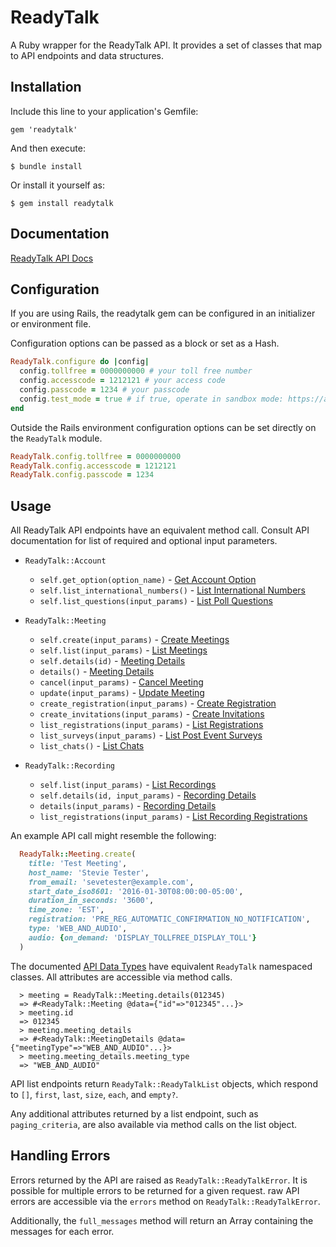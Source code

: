 # ReadyTalk
A Ruby wrapper for the ReadyTalk API. It provides a set of
classes that map to API endpoints and data structures.

## Installation
Include this line to your application's Gemfile:
```
gem 'readytalk'
```

And then execute:
```
$ bundle install
```

Or install it yourself as:
```
$ gem install readytalk
```

## Documentation
[ReadyTalk API Docs](https://cc.readytalk.com/api/1.3/rest)

## Configuration
If you are using Rails, the readytalk gem can be configured in an initializer or
environment file.

Configuration options can be passed as a block or set as a Hash.

```ruby
ReadyTalk.configure do |config|
  config.tollfree = 0000000000 # your toll free number
  config.accesscode = 1212121 # your access code
  config.passcode = 1234 # your passcode
  config.test_mode = true # if true, operate in sandbox mode: https://apidev-cc.readytalk.com
end
```
Outside the Rails environment configuration options can be set directly on the
`ReadyTalk` module.
```ruby
ReadyTalk.config.tollfree = 0000000000
ReadyTalk.config.accesscode = 1212121
ReadyTalk.config.passcode = 1234

```

## Usage
All ReadyTalk API endpoints have an equivalent method call. Consult API documentation
for list of required and optional input parameters.

* `ReadyTalk::Account`
  * `self.get_option(option_name)` - [Get Account Option](https://cc.readytalk.com/api/1.3/rest#AccountService-getAccountOption)
  * `self.list_international_numbers()` - [List International Numbers](https://cc.readytalk.com/api/1.3/rest#AccountService-listInternationalNumbers)
  * `self.list_questions(input_params)` - [List Poll Questions](https://cc.readytalk.com/api/1.3/rest#RegistrationService-listPollQuestions)

* `ReadyTalk::Meeting`
  * `self.create(input_params)` - [Create Meetings](https://cc.readytalk.com/api/1.3/rest#MeetingService-createMeeting)
  * `self.list(input_params)` - [List Meetings](https://cc.readytalk.com/api/1.3/rest#MeetingService-listMeetings)
  * `self.details(id)` - [Meeting Details](https://cc.readytalk.com/api/1.3/rest#MeetingService-meetingDetails)
  * `details()` - [Meeting Details](https://cc.readytalk.com/api/1.3/rest#MeetingService-meetingDetails)
  * `cancel(input_params)` - [Cancel Meeting](https://cc.readytalk.com/api/1.3/rest#MeetingService-cancelMeeting)
  * `update(input_params)` - [Update Meeting](https://cc.readytalk.com/api/1.3/rest#MeetingService-updateMeeting)
  * `create_registration(input_params)` - [Create Registration](https://cc.readytalk.com/api/1.3/rest#RegistrationService-createRegistration)
  * `create_invitations(input_params)` - [Create Invitations](https://cc.readytalk.com/api/1.3/rest#RegistrationService-createInvitations)
  * `list_registrations(input_params)` - [List Registrations](https://cc.readytalk.com/api/1.3/rest#RegistrationService-listRegistrations)
  * `list_surveys(input_params)` - [List Post Event Surveys](https://cc.readytalk.com/api/1.3/rest#RegistrationService-listPostEventSurveys)
  * `list_chats()` - [List Chats](https://cc.readytalk.com/api/1.3/rest#ChatService-listChats)

* `ReadyTalk::Recording`
  * `self.list(input_params)` - [List Recordings](https://cc.readytalk.com/api/1.3/rest#RecordingService-listRecordings)
  * `self.details(id, input_params)` - [Recording Details](https://cc.readytalk.com/api/1.3/rest#RecordingService-recordingDetails)
  * `details(input_params)` - [Recording Details](https://cc.readytalk.com/api/1.3/rest#RecordingService-recordingDetails)
  * `list_registrations(input_params)` - [List Recording Registrations](https://cc.readytalk.com/api/1.3/rest#RecordingRegistrationService-listRegistrations)

An example API call might resemble the following:
```ruby
  ReadyTalk::Meeting.create(
    title: 'Test Meeting',
    host_name: 'Stevie Tester',
    from_email: 'sevetester@example.com',
    start_date_iso8601: '2016-01-30T08:00:00-05:00',
    duration_in_seconds: '3600',
    time_zone: 'EST',
    registration: 'PRE_REG_AUTOMATIC_CONFIRMATION_NO_NOTIFICATION',
    type: 'WEB_AND_AUDIO',
    audio: {on_demand: 'DISPLAY_TOLLFREE_DISPLAY_TOLL'}
  )
```

The documented [API Data Types](https://cc.readytalk.com/api/1.3/rest#data-types)
have equivalent `ReadyTalk` namespaced classes. All attributes are accessible via
method calls.

```
  > meeting = ReadyTalk::Meeting.details(012345)
  => #<ReadyTalk::Meeting @data={"id"=>"012345"...}>
  > meeting.id
  => 012345
  > meeting.meeting_details
  => #<ReadyTalk::MeetingDetails @data={"meetingType"=>"WEB_AND_AUDIO"...}>
  > meeting.meeting_details.meeting_type
  => "WEB_AND_AUDIO"
```

API list endpoints return `ReadyTalk::ReadyTalkList` objects, which respond
to `[]`, `first`, `last`, `size`, `each`, and `empty?`.

Any additional attributes returned by a list endpoint, such as `paging_criteria`,
are also available via method calls on the list object.

## Handling Errors
Errors returned by the API are raised as `ReadyTalk::ReadyTalkError`. It is possible
for multiple errors to be returned for a given request. raw API errors are accessible
via the `errors` method on `ReadyTalk::ReadyTalkError`.

Additionally, the `full_messages` method will return an Array containing the messages
for each error.
